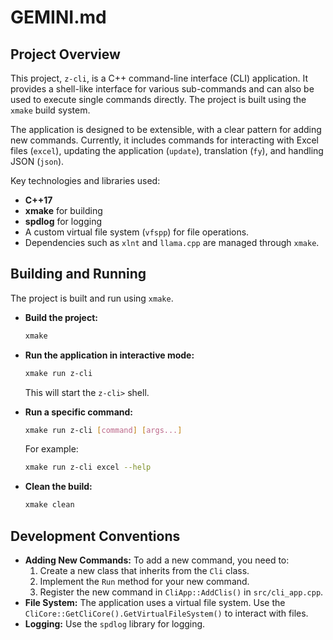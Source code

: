 # GEMINI.md

## Project Overview

This project, `z-cli`, is a C++ command-line interface (CLI) application. It provides a shell-like interface for various sub-commands and can also be used to execute single commands directly. The project is built using the `xmake` build system.

The application is designed to be extensible, with a clear pattern for adding new commands. Currently, it includes commands for interacting with Excel files (`excel`), updating the application (`update`), translation (`fy`), and handling JSON (`json`).

Key technologies and libraries used:
*   **C++17**
*   **xmake** for building
*   **spdlog** for logging
*   A custom virtual file system (`vfspp`) for file operations.
*   Dependencies such as `xlnt` and `llama.cpp` are managed through `xmake`.

## Building and Running

The project is built and run using `xmake`.

*   **Build the project:**
    ```bash
    xmake
    ```

*   **Run the application in interactive mode:**
    ```bash
    xmake run z-cli
    ```
    This will start the `z-cli>` shell.

*   **Run a specific command:**
    ```bash
    xmake run z-cli [command] [args...]
    ```
    For example:
    ```bash
    xmake run z-cli excel --help
    ```

*   **Clean the build:**
    ```bash
    xmake clean
    ```

## Development Conventions

*   **Adding New Commands:** To add a new command, you need to:
    1.  Create a new class that inherits from the `Cli` class.
    2.  Implement the `Run` method for your new command.
    3.  Register the new command in `CliApp::AddClis()` in `src/cli_app.cpp`.
*   **File System:** The application uses a virtual file system. Use the `CliCore::GetCliCore().GetVirtualFileSystem()` to interact with files.
*   **Logging:** Use the `spdlog` library for logging.
